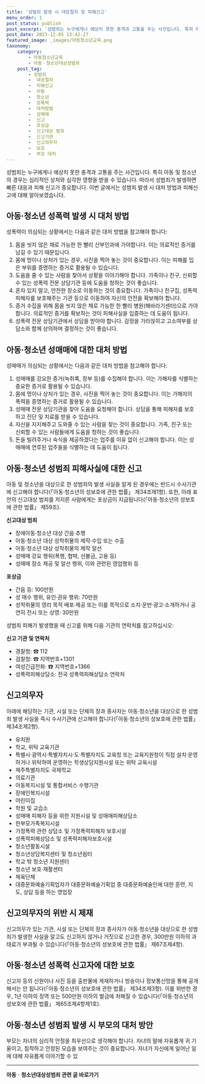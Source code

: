 ```yaml
---
title: '성범죄 발생 시 대응절차 및 피해신고'
menu_order: 1
post_status: publish
post_excerpt: '성범죄는 누구에게나 예상치 못한 충격과 고통을 주는 사건입니다. 특히 아동 및 청소년의 경우는 심리적인 상처와 심각한 영향을 받을 수 있습니다. 따라서 성범죄가 발생하면 빠른 대응과 피해 신고가 중요합니다. 이번 글에서는 성범죄 발생 시 대처 방법과 피해신고에 대해 알아보겠습니다.'
post_date: 2023-12-05 13:42:27
featured_image: _images/아동청소년교육.png
taxonomy:
    category:
        - 아동청소년교육
        - 아동ㆍ청소년대상성범죄
    post_tag:
        - 성범죄
        -  대응절차
        -  피해신고
        -  아동
        -  청소년
        -  성폭력
        -  대처방법
        -  성매매
        -  신고
        -  포상금
        -  신고대상 범죄
        -  신고기관
        -  신고의무자
        -  보호
        -  부모 대처
---
```



성범죄는 누구에게나 예상치 못한 충격과 고통을 주는 사건입니다. 특히 아동 및 청소년의 경우는 심리적인 상처와 심각한 영향을 받을 수 있습니다. 따라서 성범죄가 발생하면 빠른 대응과 피해 신고가 중요합니다. 이번 글에서는 성범죄 발생 시 대처 방법과 피해신고에 대해 알아보겠습니다.

## 아동·청소년 성폭력 발생 시 대처 방법

성폭력이 의심되는 상황에서는 다음과 같은 대처 방법을 참고해야 합니다:

1. 몸을 씻지 않은 채로 가능한 한 빨리 산부인과에 가야합니다. 이는 의료적인 증거를 남길 수 있기 때문입니다.
2. 몸에 멍이나 상처가 있는 경우, 사진을 찍어 놓는 것이 중요합니다. 이는 피해를 입은 부위를 증명하는 증거로 활용될 수 있습니다.
3. 도움을 줄 수 있는 사람을 찾아서 상황을 이야기해야 합니다. 가족이나 친구, 신뢰할 수 있는 성폭력 전문 상담기관 등에 도움을 청하는 것이 좋습니다.
4. 혼자 있지 말고, 안전한 장소로 이동하는 것이 중요합니다. 가족이나 친구집, 성폭력 피해자를 보호해주는 기관 등으로 이동하여 자신의 안전을 확보해야 합니다.
5. 증거 수집을 위해 몸을 씻지 않은 채로 가능한 한 빨리 병원(해바라기센터)으로 가야합니다. 의료적인 증거를 확보하는 것이 피해사실을 입증하는 데 도움이 됩니다.
6. 성폭력 전문 상담기관에서 상담을 받아야 합니다. 감정을 가라앉히고 고소여부를 상담소와 함께 상의하며 결정하는 것이 좋습니다.

## 아동·청소년 성매매에 대한 대처 방법

성매매가 의심되는 상황에서는 다음과 같은 대처 방법을 참고해야 합니다:

1. 성매매를 강요한 증거(녹취록, 장부 등)를 수집해야 합니다. 이는 가해자를 식별하는 중요한 증거로 활용될 수 있습니다.
2. 몸에 멍이나 상처가 있는 경우, 사진을 찍어 놓는 것이 중요합니다. 이는 가해자의 폭력을 증명하는 증거로 활용될 수 있습니다.
3. 성매매 전문 상담기관을 찾아 도움을 요청해야 합니다. 상담을 통해 피해자를 보호하고 진단 및 치료를 받을 수 있습니다.
4. 자신을 지지해주고 도와줄 수 있는 사람을 찾는 것이 중요합니다. 가족, 친구 또는 신뢰할 수 있는 사람들에게 도움을 청하는 것이 좋습니다.
5. 돈을 빌려주거나 숙식을 제공하겠다는 업주를 이유 없이 신고해야 합니다. 이는 성매매에 연루된 업주들을 식별하는 데 도움이 됩니다.

## 아동·청소년 성범죄 피해사실에 대한 신고

아동 및 청소년을 대상으로 한 성범죄의 발생 사실을 알게 된 경우에는 반드시 수사기관에 신고해야 합니다(「아동·청소년의 성보호에 관한 법률」 제34조제1항). 또한, 아래 표 안의 신고대상 범죄를 저지른 사람에게는 포상금이 지급됩니다(「아동·청소년의 성보호에 관한 법률」 제59조).

**신고대상 범죄**

- 장애아동·청소년 대상 간음·추행
- 아동·청소년 대상 성착취물의 제작·수입 또는 수출
- 아동·청소년 대상 성착취물의 제작 알선
- 성매매 강요 행위(폭행, 협박, 선불금, 고용 등)
- 성매매 장소 제공 및 알선 행위, 이와 관련된 영업행위 등

**포상금**
- 간음 등: 100만원
- 성 매수 행위, 유인·권유 행위: 70만원
- 성착취물의 영리 목적 배포·제공 또는 이를 목적으로 소지·운반·광고·소개하거나 공연히 전시 또는 상영: 30만원

성범죄 피해가 발생했을 때 신고를 위해 다음 기관의 연락처를 참고하십시오:

**신고 기관 및 연락처**
- 경찰청: ☎ 112
- 검찰청: ☎ 지역번호+1301
- 여성긴급전화: ☎ 지역번호+1366
- 성폭력피해상담소: 전국 성폭력피해상담소 연락처

## 신고의무자

아래에 해당하는 기관, 시설 또는 단체의 장과 종사자는 아동·청소년을 대상으로 한 성범죄 발생 사실을 즉시 수사기관에 신고해야 합니다(「아동·청소년의 성보호에 관한 법률」 제34조제2항).

- 유치원
- 학교, 위탁 교육기관
- 특별시·광역시·특별자치시·도·특별자치도 교육청 또는 교육지원청이 직접 설치·운영하거나 위탁하여 운영하는 학생상담지원시설 또는 위탁 교육시설
- 제주특별자치도 국제학교
- 의료기관
- 아동복지시설 및 통합서비스 수행기관
- 장애인복지시설
- 어린이집
- 학원 및 교습소
- 성매매 피해자 등을 위한 지원시설 및 성매매피해상담소
- 한부모가족복지시설
- 가정폭력 관련 상담소 및 가정폭력피해자 보호시설
- 성폭력피해상담소 및 성폭력피해자보호시설
- 청소년활동시설
- 청소년상담복지센터 및 청소년쉼터
- 학교 밖 청소년 지원센터
- 청소년 보호·재활센터
- 체육단체
- 대중문화예술기획업자가 대중문화예술기획업 중 대중문화예술인에 대한 훈련, 지도, 상담 등을 하는 영업장

## 신고의무자의 위반 시 제재

신고의무가 있는 기관, 시설 또는 단체의 장과 종사자가 아동·청소년을 대상으로 한 성범죄가 발생한 사실을 알고도 신고하지 않거나 거짓으로 신고한 경우, 300만원 이하의 과태료가 부과될 수 있습니다(「아동·청소년의 성보호에 관한 법률」 제67조제4항).

## 아동·청소년 성폭력 신고자에 대한 보호

신고자 등의 신원이나 사진 등을 출판물에 게재하거나 방송이나 정보통신망을 통해 공개해서는 안 됩니다(「아동·청소년의 성보호에 관한 법률」 제34조제3항). 이를 위반한 경우, 1년 이하의 징역 또는 500만원 이하의 벌금에 처해질 수 있습니다(「아동·청소년의 성보호에 관한 법률」 제65조제4항제1호).

## 아동·청소년 성범죄 발생 시 부모의 대처 방안

부모는 자녀의 심리적 안정을 최우선으로 생각해야 합니다. 자녀의 말에 자유롭게 귀 기울이고, 침착하고 안정된 모습을 보여주는 것이 중요합니다. 자녀가 자신에게 일어난 일에 대해 자유롭게 이야기할 수 있
<!-- wp:separator -->
<hr class="wp-block-separator has-alpha-channel-opacity"/>
<!-- /wp:separator -->

<!-- wp:group {"backgroundColor":"base","layout":{"type":"constrained"}} -->
<div class="wp-block-group has-base-background-color has-background"><!-- wp:paragraph {"align":"center","fontSize":"medium"} -->
<p class="has-text-align-center has-large-font-size"><strong>아동ㆍ청소년대상성범죄 관련 글 바로가기</strong></p>
<!-- /wp:paragraph -->


<!-- wp:latest-posts
{"categories":[{"id":31838,"count":19,"description":"","link":"https://uknowlaw.com/category/%ec%95%84%eb%8f%99%e3%86%8d%ec%b2%ad%ec%86%8c%eb%85%84%eb%8c%80%ec%83%81%ec%84%b1%eb%b2%94%ec%a3%84/","name":"아동ㆍ청소년대상성범죄","slug":"아동ㆍ청소년대상성범죄","taxonomy":"category","parent":0,"meta":[],"_links":{"self":[{"href":"https://uknowlaw.com/wp-json/wp/v2/categories/31838"}],"collection":[{"href":"https://uknowlaw.com/wp-json/wp/v2/categories"}],"about":[{"href":"https://uknowlaw.com/wp-json/wp/v2/taxonomies/category"}],"wp:post_type":[{"href":"https://uknowlaw.com/wp-json/wp/v2/posts?categories=31838"}],"curies":[{"name":"wp","href":"https://api.w.org/{rel}","templated":true}]}}],"postsToShow":100,"excerptLength":28,"postLayout":"grid","columns":2,"featuredImageAlign":"left","featuredImageSizeSlug":"large","fontSize":"small"} /--></div>
<!-- /wp:group -->